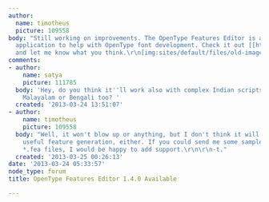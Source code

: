 ```yaml
---
author:
  name: timotheus
  picture: 109558
body: "Still working on improvements. The OpenType Features Editor is a free Windows
  application to help with OpenType font development. Check it out [[http://www.timrolands.com/More/OTFE.aspx|here]]
  and let me know what you think.\r\n[img:sites/default/files/old-images/otfe-main_6183.png]\r\n-t.\r\n"
comments:
- author:
    name: satya
    picture: 111785
  body: 'Hey, do you think it''ll work also with complex Indian scripts such as Devanagari,
    Malayalam or Bengali too? '
  created: '2013-03-24 13:51:07'
- author:
    name: timotheus
    picture: 109558
  body: "Well, it won't blow up or anything, but I don't think it will provide any
    useful feature generation, either. If you could send me some sample *.afm and
    *.fea files, I would be happy to add support.\r\n\r\n-t."
  created: '2013-03-25 00:26:13'
date: '2013-03-24 05:33:57'
node_type: forum
title: OpenType Features Editor 1.4.0 Available

---
```

